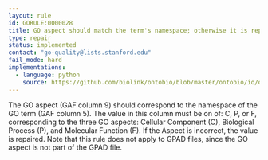 ```yaml
---
layout: rule
id: GORULE:0000028
title: GO aspect should match the term's namespace; otherwise it is repaired to the appropriate aspect
type: repair
status: implemented
contact: "go-quality@lists.stanford.edu"
fail_mode: hard
implementations:
  - language: python
    source: https://github.com/biolink/ontobio/blob/master/ontobio/io/qc.py
---
```

The GO aspect (GAF column 9) should correspond to the namespace of the GO term (GAF column 5). 
The value in this column must be on of: C, P, or F, corresponding to the three GO aspects: 
Cellular Component (C), Biological Process (P), and Molecular Function (F). 
If the Aspect is incorrect, the value is repaired. 
Note that this rule does not apply to GPAD files, since the GO aspect is not part of the GPAD file.
